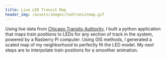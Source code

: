 ```yaml
---
title: Live LED Transit Map
header_img: /assets/images/ledtransitmap.gif
---
```


Using live data from [Chicago Transity Authority](https://www.transitchicago.com/developers/traintracker/), I built a python application that maps train positions to LEDs for any section of track in the system, powered by a Rasberry Pi computer. Using GIS methods, I generated a scaled map of my neighborhood to perfectly fit the LED model. My next steps are to interpolate train positions for a smoother animation.
